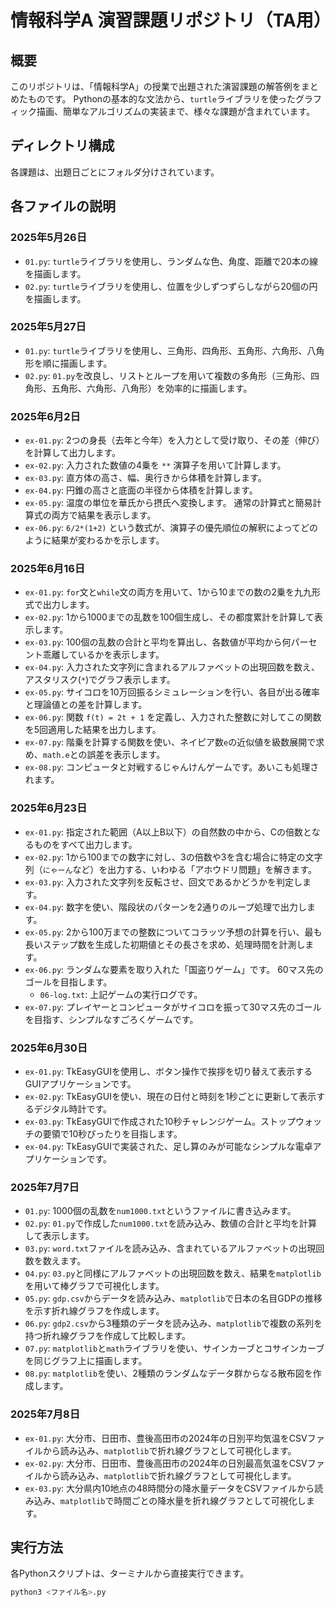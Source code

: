 # 情報科学A 演習課題リポジトリ（TA用）

## 概要
このリポジトリは、「情報科学A」の授業で出題された演習課題の解答例をまとめたものです。 Pythonの基本的な文法から、`turtle`ライブラリを使ったグラフィック描画、簡単なアルゴリズムの実装まで、様々な課題が含まれています。

## ディレクトリ構成
各課題は、出題日ごとにフォルダ分けされています。

## 各ファイルの説明

### 2025年5月26日
* `01.py`: `turtle`ライブラリを使用し、ランダムな色、角度、距離で20本の線を描画します。
* `02.py`: `turtle`ライブラリを使用し、位置を少しずつずらしながら20個の円を描画します。

### 2025年5月27日
* `01.py`: `turtle`ライブラリを使用し、三角形、四角形、五角形、六角形、八角形を順に描画します。
* `02.py`: `01.py`を改良し、リストとループを用いて複数の多角形（三角形、四角形、五角形、六角形、八角形）を効率的に描画します。

### 2025年6月2日
* `ex-01.py`: 2つの身長（去年と今年）を入力として受け取り、その差（伸び）を計算して出力します。
* `ex-02.py`: 入力された数値の4乗を `**` 演算子を用いて計算します。
* `ex-03.py`: 直方体の高さ、幅、奥行きから体積を計算します。
* `ex-04.py`: 円錐の高さと底面の半径から体積を計算します。
* `ex-05.py`: 温度の単位を華氏から摂氏へ変換します。 通常の計算式と簡易計算式の両方で結果を表示します。
* `ex-06.py`: `6/2*(1+2)` という数式が、演算子の優先順位の解釈によってどのように結果が変わるかを示します。

### 2025年6月16日
* `ex-01.py`: `for`文と`while`文の両方を用いて、1から10までの数の2乗を九九形式で出力します。
* `ex-02.py`: 1から1000までの乱数を100個生成し、その都度累計を計算して表示します。
* `ex-03.py`: 100個の乱数の合計と平均を算出し、各数値が平均から何パーセント乖離しているかを表示します。
* `ex-04.py`: 入力された文字列に含まれるアルファベットの出現回数を数え、アスタリスク(`*`)でグラフ表示します。
* `ex-05.py`: サイコロを10万回振るシミュレーションを行い、各目が出る確率と理論値との差を計算します。
* `ex-06.py`: 関数 `f(t) = 2t + 1` を定義し、入力された整数に対してこの関数を5回適用した結果を出力します。
* `ex-07.py`: 階乗を計算する関数を使い、ネイピア数`e`の近似値を級数展開で求め、`math.e`との誤差を表示します。
* `ex-08.py`: コンピュータと対戦するじゃんけんゲームです。あいこも処理されます。

### 2025年6月23日
* `ex-01.py`: 指定された範囲（A以上B以下）の自然数の中から、Cの倍数となるものをすべて出力します。
* `ex-02.py`: 1から100までの数字に対し、3の倍数や3を含む場合に特定の文字列（`にゃーん`など）を出力する、いわゆる「アホウドリ問題」を解きます。
* `ex-03.py`: 入力された文字列を反転させ、回文であるかどうかを判定します。
* `ex-04.py`: 数字を使い、階段状のパターンを2通りのループ処理で出力します。
* `ex-05.py`: 2から100万までの整数についてコラッツ予想の計算を行い、最も長いステップ数を生成した初期値とその長さを求め、処理時間を計測します。
* `ex-06.py`: ランダムな要素を取り入れた「国盗りゲーム」です。 60マス先のゴールを目指します。
    * `06-log.txt`: 上記ゲームの実行ログです。
* `ex-07.py`: プレイヤーとコンピュータがサイコロを振って30マス先のゴールを目指す、シンプルなすごろくゲームです。

### 2025年6月30日
* `ex-01.py`: TkEasyGUIを使用し、ボタン操作で挨拶を切り替えて表示するGUIアプリケーションです。
* `ex-02.py`: TkEasyGUIを使い、現在の日付と時刻を1秒ごとに更新して表示するデジタル時計です。
* `ex-03.py`: TkEasyGUIで作成された10秒チャレンジゲーム。ストップウォッチの要領で10秒ぴったりを目指します。
* `ex-04.py`: TkEasyGUIで実装された、足し算のみが可能なシンプルな電卓アプリケーションです。

### 2025年7月7日
* `01.py`: 1000個の乱数を`num1000.txt`というファイルに書き込みます。
* `02.py`: `01.py`で作成した`num1000.txt`を読み込み、数値の合計と平均を計算して表示します。
* `03.py`: `word.txt`ファイルを読み込み、含まれているアルファベットの出現回数を数えます。
* `04.py`: `03.py`と同様にアルファベットの出現回数を数え、結果を`matplotlib`を用いて棒グラフで可視化します。
* `05.py`: `gdp.csv`からデータを読み込み、`matplotlib`で日本の名目GDPの推移を示す折れ線グラフを作成します。
* `06.py`: `gdp2.csv`から3種類のデータを読み込み、`matplotlib`で複数の系列を持つ折れ線グラフを作成して比較します。
* `07.py`: `matplotlib`と`math`ライブラリを使い、サインカーブとコサインカーブを同じグラフ上に描画します。
* `08.py`: `matplotlib`を使い、2種類のランダムなデータ群からなる散布図を作成します。

### 2025年7月8日
* `ex-01.py`: 大分市、日田市、豊後高田市の2024年の日別平均気温をCSVファイルから読み込み、`matplotlib`で折れ線グラフとして可視化します。
* `ex-02.py`: 大分市、日田市、豊後高田市の2024年の日別最高気温をCSVファイルから読み込み、`matplotlib`で折れ線グラフとして可視化します。
* `ex-03.py`: 大分県内10地点の48時間分の降水量データをCSVファイルから読み込み、`matplotlib`で時間ごとの降水量を折れ線グラフとして可視化します。

## 実行方法
各Pythonスクリプトは、ターミナルから直接実行できます。

```bash
python3 <ファイル名>.py
